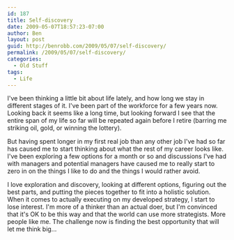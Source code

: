 ```yaml
---
id: 187
title: Self-discovery
date: 2009-05-07T18:57:23-07:00
author: Ben
layout: post
guid: http://benrobb.com/2009/05/07/self-discovery/
permalink: /2009/05/07/self-discovery/
categories:
  - Old Stuff
tags:
  - Life
---
```

I've been thinking a little bit about life lately, and how long we stay in different stages of it.  I've been part of the workforce for a few years now.  Looking back it seems like a long time, but looking forward I see that the entire span of my life so far will be repeated again before I retire (barring me striking oil, gold, or winning the lottery).

But having spent longer in my first real job than any other job I've had so far has caused me to start thinking about what the rest of my career looks like.  I've been exploring a few options for a month or so and discussions I've had with managers and potential managers have caused me to really start to zero in on the things I like to do and the things I would rather avoid. 

I love exploration and discovery, looking at different options, figuring out the best parts, and putting the pieces together to fit into a holistic solution.  When it comes to actually executing on my developed strategy, I start to lose interest.  I'm more of a thinker than an actual doer, but I'm convinced that it's OK to be this way and that the world can use more strategists.  More people like me.  The challenge now is finding the best opportunity that will let me think big...